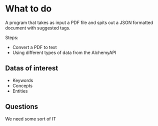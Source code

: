 # What to do

A program that takes as input a PDF file and spits out a JSON formatted
document with suggested tags.

Steps:

- Convert a PDF to text
- Using different types of data from the AlchemyAPI

## Datas of interest

- Keywords
- Concepts
- Entities

## Questions

We need some sort of IT
